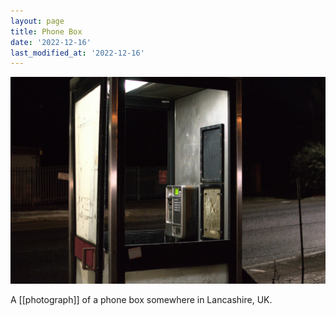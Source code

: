 ```yaml
---
layout: page
title: Phone Box
date: '2022-12-16'
last_modified_at: '2022-12-16'
---
```


[![](/assets/img/phone_box_small.jpg)](/assets/img/phone_box.jpg)

A [[photograph]] of a phone box somewhere in Lancashire, UK.
